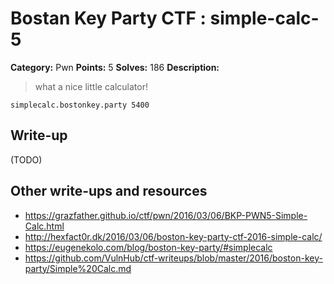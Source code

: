 # Bostan Key Party CTF : simple-calc-5

**Category:** Pwn
**Points:** 5
**Solves:** 186
**Description:**

> what a nice little calculator!

`simplecalc.bostonkey.party 5400`


## Write-up

(TODO)

## Other write-ups and resources

* <https://grazfather.github.io/ctf/pwn/2016/03/06/BKP-PWN5-Simple-Calc.html> 
* <http://hexfact0r.dk/2016/03/06/boston-key-party-ctf-2016-simple-calc/>
* <https://eugenekolo.com/blog/boston-key-party/#simplecalc>
* <https://github.com/VulnHub/ctf-writeups/blob/master/2016/boston-key-party/Simple%20Calc.md>
